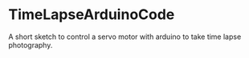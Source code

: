 # TimeLapseArduinoCode
A short sketch to control a servo motor with arduino to take time lapse photography.
